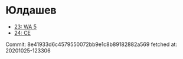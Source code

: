 # Юлдашев
- [23: WA 5](23.md)
- [24: CE](24.md)

Commit: 8e41933d6c4579550072bb9e1c8b89182882a569
 fetched at: 20201025-123306
